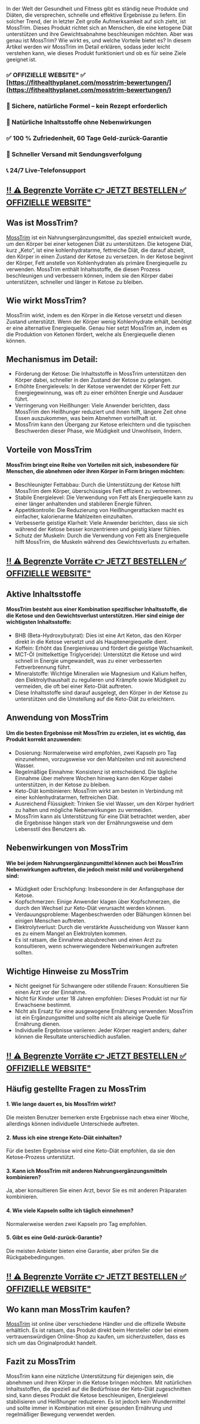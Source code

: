 In der Welt der Gesundheit und Fitness gibt es ständig neue Produkte und Diäten, die versprechen, schnelle und effektive Ergebnisse zu liefern. Ein solcher Trend, der in letzter Zeit große Aufmerksamkeit auf sich zieht, ist MossTrim. Dieses Produkt richtet sich an Menschen, die eine ketogene Diät unterstützen und ihre Gewichtsabnahme beschleunigen möchten. Aber was genau ist MossTrim? Wie wirkt es, und welche Vorteile bietet es? In diesem Artikel werden wir MossTrim im Detail erklären, sodass jeder leicht verstehen kann, wie dieses Produkt funktioniert und ob es für seine Ziele geeignet ist.

### ✅ OFFIZIELLE WEBSITE" ✅ [https://fithealthyplanet.com/mosstrim-bewertungen/](https://fithealthyplanet.com/mosstrim-bewertungen/)
### 🔵 Sichere, natürliche Formel – kein Rezept erforderlich
### 🌿 Natürliche Inhaltsstoffe ohne Nebenwirkungen
### ✅ 100 % Zufriedenheit, 60 Tage Geld-zurück-Garantie
### 🚚 Schneller Versand mit Sendungsverfolgung
### 📞 24/7 Live-Telefonsupport

## [‼️ ⚠️ Begrenzte Vorräte 👉 JETZT BESTELLEN ✅ OFFIZIELLE WEBSITE"](https://fithealthyplanet.com/mosstrim-bewertungen/)

## Was ist MossTrim?

[MossTrim](https://fithealthyplanet.com/mosstrim-bewertungen/) ist ein Nahrungsergänzungsmittel, das speziell entwickelt wurde, um den Körper bei einer ketogenen Diät zu unterstützen. Die ketogene Diät, kurz „Keto“, ist eine kohlenhydratarme, fettreiche Diät, die darauf abzielt, den Körper in einen Zustand der Ketose zu versetzen. In der Ketose beginnt der Körper, Fett anstelle von Kohlenhydraten als primäre Energiequelle zu verwenden. MossTrim enthält Inhaltsstoffe, die diesen Prozess beschleunigen und verbessern können, indem sie den Körper dabei unterstützen, schneller und länger in Ketose zu bleiben.

## Wie wirkt MossTrim?

MossTrim wirkt, indem es den Körper in die Ketose versetzt und diesen Zustand unterstützt. Wenn der Körper wenig Kohlenhydrate erhält, benötigt er eine alternative Energiequelle. Genau hier setzt MossTrim an, indem es die Produktion von Ketonen fördert, welche als Energiequelle dienen können.

## Mechanismus im Detail:

- Förderung der Ketose: Die Inhaltsstoffe in MossTrim unterstützen den Körper dabei, schneller in den Zustand der Ketose zu gelangen.
- Erhöhte Energielevels: In der Ketose verwendet der Körper Fett zur Energiegewinnung, was oft zu einer erhöhten Energie und Ausdauer führt.
- Verringerung von Heißhunger: Viele Anwender berichten, dass MossTrim den Heißhunger reduziert und ihnen hilft, längere Zeit ohne Essen auszukommen, was beim Abnehmen vorteilhaft ist.
- MossTrim kann den Übergang zur Ketose erleichtern und die typischen Beschwerden dieser Phase, wie Müdigkeit und Unwohlsein, lindern.

## Vorteile von MossTrim

#### MossTrim bringt eine Reihe von Vorteilen mit sich, insbesondere für Menschen, die abnehmen oder ihren Körper in Form bringen möchten:

- Beschleunigter Fettabbau: Durch die Unterstützung der Ketose hilft MossTrim dem Körper, überschüssiges Fett effizient zu verbrennen.
- Stabile Energielevel: Die Verwendung von Fett als Energiequelle kann zu einer länger anhaltenden und stabileren Energie führen.
- Appetitkontrolle: Die Reduzierung von Heißhungerattacken macht es einfacher, kalorienarme Mahlzeiten einzuhalten.
- Verbesserte geistige Klarheit: Viele Anwender berichten, dass sie sich während der Ketose besser konzentrieren und geistig klarer fühlen.
- Schutz der Muskeln: Durch die Verwendung von Fett als Energiequelle hilft MossTrim, die Muskeln während des Gewichtsverlusts zu erhalten.

## [‼️ ⚠️ Begrenzte Vorräte 👉 JETZT BESTELLEN ✅ OFFIZIELLE WEBSITE"](https://fithealthyplanet.com/mosstrim-bewertungen/)

## Aktive Inhaltsstoffe

#### MossTrim besteht aus einer Kombination spezifischer Inhaltsstoffe, die die Ketose und den Gewichtsverlust unterstützen. Hier sind einige der wichtigsten Inhaltsstoffe:

- BHB (Beta-Hydroxybutyrat): Dies ist eine Art Keton, das den Körper direkt in die Ketose versetzt und als Hauptenergiequelle dient.
- Koffein: Erhöht das Energieniveau und fördert die geistige Wachsamkeit.
- MCT-Öl (mittelkettige Triglyceride): Unterstützt die Ketose und wird schnell in Energie umgewandelt, was zu einer verbesserten Fettverbrennung führt.
- Mineralstoffe: Wichtige Mineralien wie Magnesium und Kalium helfen, den Elektrolythaushalt zu regulieren und Krämpfe sowie Müdigkeit zu vermeiden, die oft bei einer Keto-Diät auftreten.
- Diese Inhaltsstoffe sind darauf ausgelegt, den Körper in der Ketose zu unterstützen und die Umstellung auf die Keto-Diät zu erleichtern.

## Anwendung von MossTrim

#### Um die besten Ergebnisse mit MossTrim zu erzielen, ist es wichtig, das Produkt korrekt anzuwenden:

- Dosierung: Normalerweise wird empfohlen, zwei Kapseln pro Tag einzunehmen, vorzugsweise vor den Mahlzeiten und mit ausreichend Wasser.
- Regelmäßige Einnahme: Konsistenz ist entscheidend. Die tägliche Einnahme über mehrere Wochen hinweg kann den Körper dabei unterstützen, in der Ketose zu bleiben.
- Keto-Diät kombinieren: MossTrim wirkt am besten in Verbindung mit einer kohlenhydratarmen, fettreichen Diät.
- Ausreichend Flüssigkeit: Trinken Sie viel Wasser, um den Körper hydriert zu halten und mögliche Nebenwirkungen zu vermeiden.
- MossTrim kann als Unterstützung für eine Diät betrachtet werden, aber die Ergebnisse hängen stark von der Ernährungsweise und dem Lebensstil des Benutzers ab.

## Nebenwirkungen von MossTrim

#### Wie bei jedem Nahrungsergänzungsmittel können auch bei MossTrim Nebenwirkungen auftreten, die jedoch meist mild und vorübergehend sind:

- Müdigkeit oder Erschöpfung: Insbesondere in der Anfangsphase der Ketose.
- Kopfschmerzen: Einige Anwender klagen über Kopfschmerzen, die durch den Wechsel zur Keto-Diät verursacht werden können.
- Verdauungsprobleme: Magenbeschwerden oder Blähungen können bei einigen Menschen auftreten.
- Elektrolytverlust: Durch die verstärkte Ausscheidung von Wasser kann es zu einem Mangel an Elektrolyten kommen.
- Es ist ratsam, die Einnahme abzubrechen und einen Arzt zu konsultieren, wenn schwerwiegendere Nebenwirkungen auftreten sollten.

## Wichtige Hinweise zu MossTrim

- Nicht geeignet für Schwangere oder stillende Frauen: Konsultieren Sie einen Arzt vor der Einnahme.
- Nicht für Kinder unter 18 Jahren empfohlen: Dieses Produkt ist nur für Erwachsene bestimmt.
- Nicht als Ersatz für eine ausgewogene Ernährung verwenden: MossTrim ist ein Ergänzungsmittel und sollte nicht als alleinige Quelle für Ernährung dienen.
- Individuelle Ergebnisse variieren: Jeder Körper reagiert anders; daher können die Resultate unterschiedlich ausfallen.

## [‼️ ⚠️ Begrenzte Vorräte 👉 JETZT BESTELLEN ✅ OFFIZIELLE WEBSITE"](https://fithealthyplanet.com/mosstrim-bewertungen/)

## Häufig gestellte Fragen zu MossTrim

#### 1. Wie lange dauert es, bis MossTrim wirkt?
Die meisten Benutzer bemerken erste Ergebnisse nach etwa einer Woche, allerdings können individuelle Unterschiede auftreten.

#### 2. Muss ich eine strenge Keto-Diät einhalten?
Für die besten Ergebnisse wird eine Keto-Diät empfohlen, da sie den Ketose-Prozess unterstützt.

#### 3. Kann ich MossTrim mit anderen Nahrungsergänzungsmitteln kombinieren?
Ja, aber konsultieren Sie einen Arzt, bevor Sie es mit anderen Präparaten kombinieren.

#### 4. Wie viele Kapseln sollte ich täglich einnehmen?
Normalerweise werden zwei Kapseln pro Tag empfohlen.

#### 5. Gibt es eine Geld-zurück-Garantie?
Die meisten Anbieter bieten eine Garantie, aber prüfen Sie die Rückgabebedingungen.

## [‼️ ⚠️ Begrenzte Vorräte 👉 JETZT BESTELLEN ✅ OFFIZIELLE WEBSITE"](https://fithealthyplanet.com/mosstrim-bewertungen/)

## Wo kann man MossTrim kaufen?

[MossTrim](https://www.facebook.com/mosstrimbewertungen) ist online über verschiedene Händler und die offizielle Website erhältlich. Es ist ratsam, das Produkt direkt beim Hersteller oder bei einem vertrauenswürdigen Online-Shop zu kaufen, um sicherzustellen, dass es sich um das Originalprodukt handelt.

## Fazit zu MossTrim

MossTrim kann eine nützliche Unterstützung für diejenigen sein, die abnehmen und ihren Körper in die Ketose bringen möchten. Mit natürlichen Inhaltsstoffen, die speziell auf die Bedürfnisse der Keto-Diät zugeschnitten sind, kann dieses Produkt die Ketose beschleunigen, Energielevel stabilisieren und Heißhunger reduzieren. Es ist jedoch kein Wundermittel und sollte immer in Kombination mit einer gesunden Ernährung und regelmäßiger Bewegung verwendet werden.
